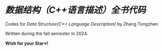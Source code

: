 # *数据结构（C++语言描述）全书代码*

Codes for *Data Structure(C++ Language Description)* by Zhang Tongzhen

Written during the fall semester in 2024.

**Wish for your Star⭐!**